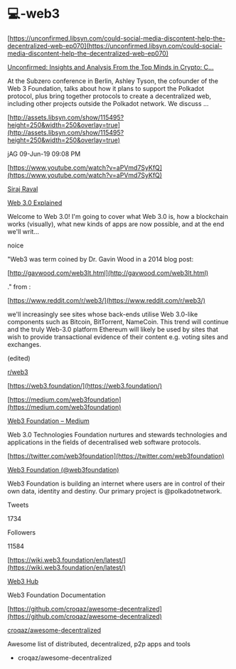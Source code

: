 # 💻-web3




[https://unconfirmed.libsyn.com/could-social-media-discontent-help-the-decentralized-web-ep070](https://unconfirmed.libsyn.com/could-social-media-discontent-help-the-decentralized-web-ep070)

[Unconfirmed: Insights and Analysis From the Top Minds in Crypto: C...](https://unconfirmed.libsyn.com/could-social-media-discontent-help-the-decentralized-web-ep070)

At the Subzero conference in Berlin, Ashley Tyson, the cofounder of the Web 3 Foundation, talks about how it plans to support the Polkadot protocol, plus bring together protocols to create a decentralized web, including other projects outside the Polkadot network. We discuss ...

[http://assets.libsyn.com/show/115495?height=250&width=250&overlay=true](http://assets.libsyn.com/show/115495?height=250&width=250&overlay=true)


jAG 09-Jun-19 09:08 PM

[https://www.youtube.com/watch?v=aPVmd7SyKfQ](https://www.youtube.com/watch?v=aPVmd7SyKfQ)

[Siraj Raval](https://www.youtube.com/channel/UCWN3xxRkmTPmbKwht9FuE5A)

[Web 3.0 Explained](https://www.youtube.com/watch?v=aPVmd7SyKfQ)

Welcome to Web 3.0! I'm going to cover what Web 3.0 is, how a blockchain works (visually), what new kinds of apps are now possible, and at the end we'll writ...



noice


"Web3 was term coined by Dr. Gavin Wood in a 2014 blog post:

[http://gavwood.com/web3lt.html](http://gavwood.com/web3lt.html)

." from :

[https://www.reddit.com/r/web3/](https://www.reddit.com/r/web3/)

we'll increasingly see sites whose back-ends utilise Web 3.0-like components such as Bitcoin, BitTorrent, NameCoin. This trend will continue and the truly Web-3.0 platform Ethereum will likely be used by sites that wish to provide transactional evidence of their content e.g. voting sites and exchanges.

(edited)

[r/web3](https://www.reddit.com/r/web3/)

[https://web3.foundation/](https://web3.foundation/)

[https://medium.com/web3foundation](https://medium.com/web3foundation)

[Web3 Foundation – Medium](https://medium.com/web3foundation)

Web 3.0 Technologies Foundation nurtures and stewards technologies and applications in the fields of decentralised web software protocols.

[https://twitter.com/web3foundation](https://twitter.com/web3foundation)

[Web3 Foundation (@web3foundation)](https://twitter.com/web3foundation)

Web3 Foundation is building an internet where users are in control of their own data, identity and destiny. Our primary project is @polkadotnetwork.

Tweets

1734

Followers

11584


[https://wiki.web3.foundation/en/latest/](https://wiki.web3.foundation/en/latest/)

[Web3 Hub](https://wiki.web3.foundation/en/latest/)

Web3 Foundation Documentation



[https://github.com/croqaz/awesome-decentralized](https://github.com/croqaz/awesome-decentralized)

[croqaz/awesome-decentralized](https://github.com/croqaz/awesome-decentralized)

Awesome list of distributed, decentralized, p2p apps and tools

- croqaz/awesome-decentralized

